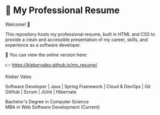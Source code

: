 # 💼 My Professional Resume

Welcome! 👋

This repository hosts my professional resume, built in HTML and CSS to provide a clean and accessible presentation of my career, skills, and experience as a software developer.

📄 You can view the online version here:


👉 https://klebervales.github.io/my_resume/

Kleber Vales

Software Developer | Java | Spring Framework | Cloud & DevOps | Git GitHub | Scrum | JUnit | Hibernate

Bachelor's Degree in Computer Science\
MBA in Web Software Development (Current)




 




